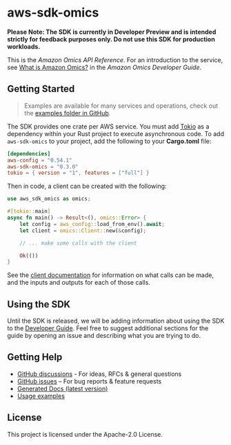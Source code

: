 # aws-sdk-omics

**Please Note: The SDK is currently in Developer Preview and is intended strictly for
feedback purposes only. Do not use this SDK for production workloads.**

This is the _Amazon Omics API Reference_. For an introduction to the service, see [What is Amazon Omics?](https://docs.aws.amazon.com/omics/latest/dev/) in the _Amazon Omics Developer Guide_.

## Getting Started

> Examples are available for many services and operations, check out the
> [examples folder in GitHub](https://github.com/awslabs/aws-sdk-rust/tree/main/examples).

The SDK provides one crate per AWS service. You must add [Tokio](https://crates.io/crates/tokio)
as a dependency within your Rust project to execute asynchronous code. To add `aws-sdk-omics` to
your project, add the following to your **Cargo.toml** file:

```toml
[dependencies]
aws-config = "0.54.1"
aws-sdk-omics = "0.3.0"
tokio = { version = "1", features = ["full"] }
```

Then in code, a client can be created with the following:

```rust
use aws_sdk_omics as omics;

#[tokio::main]
async fn main() -> Result<(), omics::Error> {
    let config = aws_config::load_from_env().await;
    let client = omics::Client::new(&config);

    // ... make some calls with the client

    Ok(())
}
```

See the [client documentation](https://docs.rs/aws-sdk-omics/latest/aws_sdk_omics/client/struct.Client.html)
for information on what calls can be made, and the inputs and outputs for each of those calls.

## Using the SDK

Until the SDK is released, we will be adding information about using the SDK to the
[Developer Guide](https://docs.aws.amazon.com/sdk-for-rust/latest/dg/welcome.html). Feel free to suggest
additional sections for the guide by opening an issue and describing what you are trying to do.

## Getting Help

* [GitHub discussions](https://github.com/awslabs/aws-sdk-rust/discussions) - For ideas, RFCs & general questions
* [GitHub issues](https://github.com/awslabs/aws-sdk-rust/issues/new/choose) – For bug reports & feature requests
* [Generated Docs (latest version)](https://awslabs.github.io/aws-sdk-rust/)
* [Usage examples](https://github.com/awslabs/aws-sdk-rust/tree/main/examples)

## License

This project is licensed under the Apache-2.0 License.

